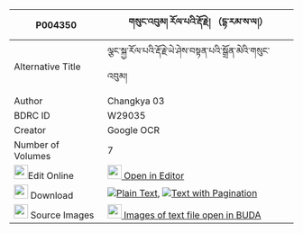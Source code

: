 |P004350|གསུང་འབུམ། རོལ་པའི་རྡོ་རྗེ། （དྷ་རམ་ས་ལ།） 
| --- | --- 
|Alternative Title |ལྕང་སྐྱ་རོལ་པའི་རྡོ་རྗེ་ཡེ་ཤེས་བསྟན་པའི་སྒྲོན་མེའི་གསུང་འབུམ།
|Author| Changkya 03
|BDRC ID | W29035
|Creator | Google OCR
|Number of Volumes| 7
|<img width="25" src="https://img.icons8.com/color/25/000000/edit-property.png">Edit Online| [<img width="25" src="https://avatars.githubusercontent.com/u/45091458?s=200&v=4"> Open in Editor](http://editor.openpecha.org/P004350)
|<img width="25" src="https://img.icons8.com/fluent/48/000000/download-2.png"/>  Download | [![](https://img.icons8.com/color/20/000000/txt.png)Plain Text](https://github.com/Openpecha/P004350/releases/download/v1/sungbum_rolpa_i_dorje_dha(?)_r_plain_P004350.zip), [![](https://img.icons8.com/color/20/000000/txt.png)Text with Pagination](https://github.com/Openpecha/P004350/releases/download/v1/sungbum_rolpa_i_dorje_dha(?)_r_pages_P004350.zip)
|<img width="25" src="https://img.icons8.com/plasticine/100/000000/pictures-folder.png"/>  Source Images | [<img width="25" src="https://library.bdrc.io/icons/BUDA-small.svg"> Images of text file open in BUDA](https://library.bdrc.io/show/bdr:W29035)